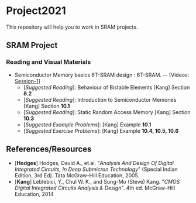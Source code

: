 # Project2021
This repository will help you to work in SRAM projects. 

## SRAM Project
### Reading and Visual Materials
- Semiconductor Memory basics 6T-SRAM design : 6T-SRAM. -- [Videos: [Session-1](https://www.youtube.com/watch?v=MkMEq4zO9Pc)]
  - [*Suggested Reading*]: Behaviour of Bistable Elements [Kang] Section **8.2**
  - [*Suggested Reading*]: Introduction to Semiconductor Memories [Kang] Section **10.1**
  - [*Suggested Reading*]: Static Random Access Memory [Kang] Section **10.3**
  - [*Suggested Example Problems*]: [Kang] Example **10.1**
  - [*Suggested Exercise Problems*]: [Kang] Example **10.4, 10.5, 10.6**

## References/Resources
- [**Hodges**] Hodges, David A., et.al. "*Analysis And Design Of Digital Integrated Circuits, In Deep Submicron Technology*" (Special Indian Edition, 3rd Ed). Tata McGraw-Hill Education, 2005.
- [**Kang**] Leblebici, Y., Chul W. K., and Sung-Mo (Steve) Kang. "*CMOS Digital Integrated Circuits Analysis & Design*". 4th ed. McGraw-Hill Education, 2014
